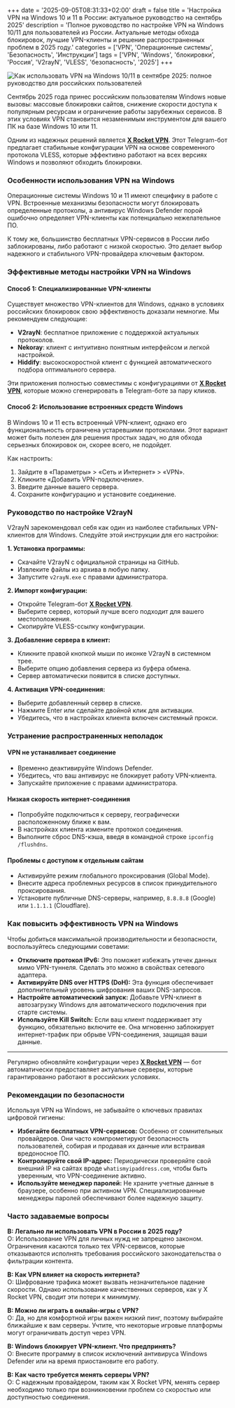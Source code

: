+++
date = '2025-09-05T08:31:33+02:00'
draft = false
title = 'Настройка VPN на Windows 10 и 11 в России: актуальное руководство на сентябрь 2025'
description = 'Полное руководство по настройке VPN на Windows 10/11 для пользователей из России. Актуальные методы обхода блокировок, лучшие VPN-клиенты и решение распространенных проблем в 2025 году.'
categories = ['VPN', 'Операционные системы', 'Безопасность', 'Инструкции']
tags = ['VPN', 'Windows', 'блокировки', 'Россия', 'V2rayN', 'VLESS', 'безопасность', '2025']
+++

![Как использовать VPN на Windows 10/11 в сентябре 2025: полное руководство для российских пользователей](https://imagestoring.fra1.cdn.digitaloceanspaces.com/2670F542-1168-417C-A092-EC15406EFFB1.png)

Сентябрь 2025 года принес российским пользователям Windows новые вызовы: массовые блокировки сайтов, снижение скорости доступа к популярным ресурсам и ограничение работы зарубежных сервисов. В этих условиях VPN становится незаменимым инструментом для вашего ПК на базе Windows 10 или 11.

Одним из надежных решений является **[X Rocket VPN](https://t.me/X_Rocket_VPN_bot?start=ref-b-9)**. Этот Telegram-бот предлагает стабильные конфигурации VPN на основе современного протокола VLESS, которые эффективно работают на всех версиях Windows и позволяют обходить блокировки.

### Особенности использования VPN на Windows

Операционные системы Windows 10 и 11 имеют специфику в работе с VPN. Встроенные механизмы безопасности могут блокировать определенные протоколы, а антивирус Windows Defender порой ошибочно определяет VPN-клиенты как потенциально нежелательное ПО.

К тому же, большинство бесплатных VPN-сервисов в России либо заблокированы, либо работают с низкой скоростью. Это делает выбор надежного и стабильного VPN-провайдера ключевым фактором.

### Эффективные методы настройки VPN на Windows

#### Способ 1: Специализированные VPN-клиенты

Существует множество VPN-клиентов для Windows, однако в условиях российских блокировок свою эффективность доказали немногие. Мы рекомендуем следующие:

- **V2rayN**: бесплатное приложение с поддержкой актуальных протоколов.
- **Nekoray**: клиент с интуитивно понятным интерфейсом и легкой настройкой.
- **Hiddify**: высокоскоростной клиент с функцией автоматического подбора оптимального сервера.

Эти приложения полностью совместимы с конфигурациями от **[X Rocket VPN](https://t.me/X_Rocket_VPN_bot?start=ref-b-9)**, которые можно сгенерировать в Telegram-боте за пару кликов.

#### Способ 2: Использование встроенных средств Windows

В Windows 10 и 11 есть встроенный VPN-клиент, однако его функциональность ограничена устаревшими протоколами. Этот вариант может быть полезен для решения простых задач, но для обхода серьезных блокировок он, скорее всего, не подойдет.

Как настроить:
1. Зайдите в «Параметры» > «Сеть и Интернет» > «VPN».
2. Кликните «Добавить VPN-подключение».
3. Введите данные вашего сервера.
4. Сохраните конфигурацию и установите соединение.

### Руководство по настройке V2rayN

V2rayN зарекомендовал себя как один из наиболее стабильных VPN-клиентов для Windows. Следуйте этой инструкции для его настройки:

**1. Установка программы:**
- Скачайте V2rayN с официальной страницы на GitHub.
- Извлеките файлы из архива в любую папку.
- Запустите `v2rayN.exe` с правами администратора.

**2. Импорт конфигурации:**
- Откройте Telegram-бот **[X Rocket VPN](https://t.me/X_Rocket_VPN_bot?start=ref-b-9)**.
- Выберите сервер, который лучше всего подходит для вашего местоположения.
- Скопируйте VLESS-ссылку конфигурации.

**3. Добавление сервера в клиент:**
- Кликните правой кнопкой мыши по иконке V2rayN в системном трее.
- Выберите опцию добавления сервера из буфера обмена.
- Сервер автоматически появится в списке доступных.

**4. Активация VPN-соединения:**
- Выберите добавленный сервер в списке.
- Нажмите Enter или сделайте двойной клик для активации.
- Убедитесь, что в настройках клиента включен системный прокси.

### Устранение распространенных неполадок

#### VPN не устанавливает соединение

- Временно деактивируйте Windows Defender.
- Убедитесь, что ваш антивирус не блокирует работу VPN-клиента.
- Запускайте приложение с правами администратора.

#### Низкая скорость интернет-соединения

- Попробуйте подключиться к серверу, географически расположенному ближе к вам.
- В настройках клиента измените протокол соединения.
- Выполните сброс DNS-кэша, введя в командной строке `ipconfig /flushdns`.

#### Проблемы с доступом к отдельным сайтам

- Активируйте режим глобального проксирования (Global Mode).
- Внесите адреса проблемных ресурсов в список принудительного проксирования.
- Установите публичные DNS-серверы, например, `8.8.8.8` (Google) или `1.1.1.1` (Cloudflare).

### Как повысить эффективность VPN на Windows

Чтобы добиться максимальной производительности и безопасности, воспользуйтесь следующими советами:

- **Отключите протокол IPv6:** Это поможет избежать утечек данных мимо VPN-туннеля. Сделать это можно в свойствах сетевого адаптера.
- **Активируйте DNS over HTTPS (DoH):** Эта функция обеспечивает дополнительный уровень шифрования ваших DNS-запросов.
- **Настройте автоматический запуск:** Добавьте VPN-клиент в автозагрузку Windows для автоматического подключения при старте системы.
- **Используйте Kill Switch:** Если ваш клиент поддерживает эту функцию, обязательно включите ее. Она мгновенно заблокирует интернет-трафик при обрыве VPN-соединения, защищая ваши данные.

---

Регулярно обновляйте конфигурации через **[X Rocket VPN](https://t.me/X_Rocket_VPN_bot?start=ref-b-9)** — бот автоматически предоставляет актуальные серверы, которые гарантированно работают в российских условиях.

### Рекомендации по безопасности

Используя VPN на Windows, не забывайте о ключевых правилах цифровой гигиены:

- **Избегайте бесплатных VPN-сервисов:** Особенно от сомнительных провайдеров. Они часто компрометируют безопасность пользователей, собирая и продавая их данные или встраивая вредоносное ПО.
- **Контролируйте свой IP-адрес:** Периодически проверяйте свой внешний IP на сайтах вроде `whatismyipaddress.com`, чтобы быть уверенным, что VPN-соединение активно.
- **Используйте менеджер паролей:** Не храните учетные данные в браузере, особенно при активном VPN. Специализированные менеджеры паролей обеспечивают более надежную защиту.

### Часто задаваемые вопросы

**В: Легально ли использовать VPN в России в 2025 году?**  
О: Использование VPN для личных нужд не запрещено законом. Ограничения касаются только тех VPN-сервисов, которые отказываются исполнять требования российского законодательства о фильтрации контента.

**В: Как VPN влияет на скорость интернета?**  
О: Шифрование трафика может вызвать незначительное падение скорости. Однако использование качественных серверов, как у X Rocket VPN, сводит эти потери к минимуму.

**В: Можно ли играть в онлайн-игры с VPN?**  
О: Да, но для комфортной игры важен низкий пинг, поэтому выбирайте ближайшие к вам серверы. Учтите, что некоторые игровые платформы могут ограничивать доступ через VPN.

**В: Windows блокирует VPN-клиент. Что предпринять?**  
О: Внесите программу в список исключений антивируса Windows Defender или на время приостановите его работу.

**В: Как часто требуется менять серверы VPN?**  
О: С надежным провайдером, таким как X Rocket VPN, менять сервер необходимо только при возникновении проблем со скоростью или доступностью соединения.
